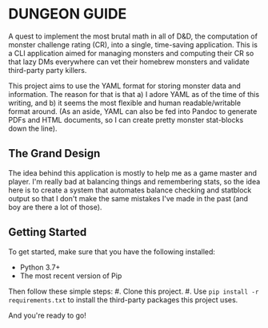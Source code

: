 # DUNGEON GUIDE

A quest to implement the most brutal math in all of D&D, the computation of
monster challenge rating (CR), into a single, time-saving application. This is
a CLI application aimed for managing monsters and computing their CR so that
lazy DMs everywhere can vet their homebrew monsters and validate third-party
party killers.

This project aims to use the YAML format for storing monster data and
information. The reason for that is that a) I adore YAML as of the time of this
writing, and b) it seems the most flexible and human readable/writable format
around. (As an aside, YAML can also be fed into Pandoc to generate PDFs and HTML
documents, so I can create pretty monster stat-blocks down the line).

## The Grand Design

The idea behind this application is mostly to help me as a game master and
player. I'm really bad at balancing things and remembering stats, so the idea
here is to create a system that automates balance checking and statblock output
so that I don't make the same mistakes I've made in the past (and boy are there
a lot of those).

## Getting Started

To get started, make sure that you have the following installed:
 -  Python 3.7+
 -  The most recent version of Pip

Then follow these simple steps:
 #. Clone this project.
 #. Use `pip install -r requirements.txt` to install the third-party packages
    this project uses.

And you're ready to go!